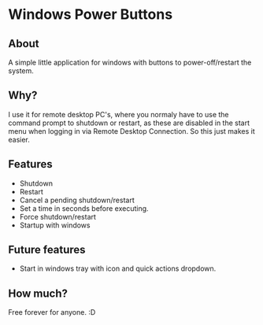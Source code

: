 # Windows Power Buttons

## About
A simple little application for windows with buttons to power-off/restart the system.

## Why?
I use it for remote desktop PC's, where you normaly have to use the command prompt to shutdown or restart, as these are disabled in the start menu when logging in via Remote Desktop Connection.
So this just makes it easier.

## Features
- Shutdown
- Restart
- Cancel a pending shutdown/restart
- Set a time in seconds before executing.
- Force shutdown/restart
- Startup with windows

## Future features
- Start in windows tray with icon and quick actions dropdown.

## How much?
Free forever for anyone. :D
